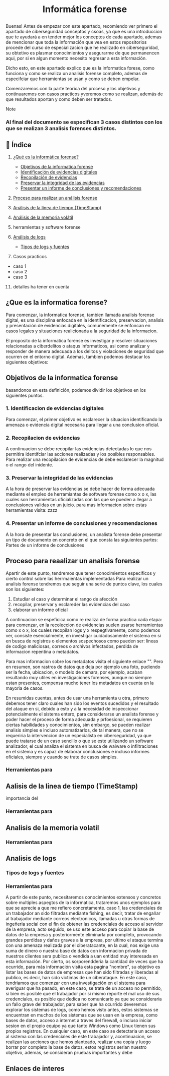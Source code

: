 # <p align="center">Informática forense</p>
Buenas! Antes de empezar con este apartado, recomiendo ver primero el apartado de ciberseguridad conceptos y csoas, ya que es una introduccion que te ayudará a en tender mejor los conceptos de cada apartado, ademas de mencionar que toda la información que vea en estos repositorios procede del curso de especializacion que he realizado en ciberseguridad, su obtetivo es plasmar conocimientos y asegurarme de que permanencen aqui, por si en algun momento necesito regresar a esta información.

Dicho esto, en este apartado explico que es la informatica forese, como funciona y como se realiza un analisis forense completo, ademas de especifciar que herramientas se usan y como se deben empelar.

Comenzaremos con la parte teorica del proceso y los objetivos y continuaremos con casos practicos yveremos como se realizan, además de que resultados aportan y como deben ser tratados.
> [!NOTE]
> <h3>Al final del documento se especifican 3 casos distintos con los que se realizan 3 analisis forenses distintos.</h3>

## 📑 Índice

1. [¿Qué es la informática forense?](#que-es-la-informatica-forense)
   
   - [Objetivos de la informatica forense](#Objetivos-de-la-informatica-forense)
   - [Identificación de evidencias digitales](#identificacion-de-evidencias-digitales)
   - [Recopilación de evidencias](#recopilacion-de-evidencias)
   - [Preservar la integridad de las evidencias](#preservar-la-integridad-de-las-evidencias)
   - [Presentar un informe de conclusiones y recomendaciones](#presentar-un-informe-de-conclusiones-y-recomendaciones)
     
3. [Proceso para realizar un análisis forense](#proceso-para-reaalizar-un-analisis-forense)
   
5. [Análisis de la línea de tiempo (TimeStamp)](#aalisis-de-la-linea-de-tiempo-timestamp)
   
7. [Análisis de la memoria volátil](#analisis-de-la-memoria-volatil)

8. herramientas y software forense
9. [Análisis de logs](#analisis-de-logs)
   - [Tipos de logs y fuentes](#tipos-de-logs-y-fuentes)
10. Casos practicos
   - caso 1 
   - caso 2 
   - caso 3 
11. detalles ha tener en cuenta

## ¿Que es la informatica forense?
Para comenzar, la informatica forense, tambien llamada analisis forense digital, es una disciplina enfocada en la identificacion, preservacion, analisis y presentación de evidencias digitales, comunemente se enfoncan en casos legales y situaciones realicionada a la seguridad de la informacion.

El proposito de la informatica forense es investigar y resolver situaciones relacionadas a ciberdelitos o ataqus informaticos, asi como analizar y responder de manera adecuada a los delitos y violaciones de seguridad que ocurren en el entorno digital.
Ademas, tambien podemos destacar los siguientes objetivos:

## Objetivos de la informatica forense

basandonos en esta definición, podemos dividir los objetivos en los siguientes puntos.
### 1. Identificacion de evidencias digitales
Para comenzar, el primer objetivo es esclarecer la situacion identificando la amenaza o evidencia digital necesaria para llegar a una conclusion oficial.
### 2. Recopilacion de evidencias
A continuacion se debe recopilar las evidencias detectadas lo que nos permitira identifciar las acciones realizadas y los posibles responsables.
Para realizar una recopilacion de evidencias de debe esclarecer la magnitud o el rango del inidente.
### 3. Preservar la integridad de las evidencias
A la hora de preservar las evidencias se debe hacer de forma adecuada mediante el empleo de herramiantas de software forense como x o x, las cuales son herramientas oficializadas con las que se pueden a llegar a conclusiones validas en un juicio.
para mas informacion sobre estas herramientas visita: zzzz
### 4. Presentar un informe de conclusiones y recomendaciones
A la hora de presentar las conclusiones, un analista forense debe presentar un tipo de documento en concreto en el que consta las siguientes partes:
Partes de un informe de conclusiones

## Proceso para reaalizar un analisis forense
Apartir de este punto, tendremos que tener conocimientos especificos y cierto control sobre las herrmaientas implementadas
Para realizar un analisis forense tendremos que seguir una serie de puntos clave, los cuales son los siguientes:
1. Estudiar el caso y determinar el rango de afección
2. recopilar, preservar y esclareder las evidencias del caso
3. elaborar un informe oficial

A continuacion se espeficica como re realiza de forma practica cada etapa:
para comenzar, en la recoleccion de evidencias suelen usarse herramientas como x o x, los cuales recopilan logs y x respegtivamente, como podemos ver, consiste esencialmente, en investigar cuidadosamente el sistema en si en busca de registros o elementos sospechosos como pueden ser: lineas de codigo maliciosas, correos o archivos infectados, perdida de informacion repentina o metadatos.

Para mas informacion sobre los metadatos visita el siguiente enlace "". Pero en resumen, son rastros de datos que deja por ejemplo una foto, pudiendo ser la fecha, ubicacion, o modelo de camara, por ejemplo, acaban resultando muy utiles en investigaciones forenses, aunque no siempre estan presentes, compensa mucho tener los metadatos en cuenta en la mayoria de casos.

En resumidas cuentas, antes de usar una herramienta u otra, primero debemos tener claro cuales han sido los eventos sucedidos y el resultado del ataque en si, debido a esto y a la necesidad de inspeccionar potencialmente el sistema entero, para considerarse un analista forense y poder hacer el proceso de forma adecuada y prfoesional, se requieren ciertas habilidades y conocimientos, sim embargo, se pueden realizar analisis simples e incluso automatizarlos, de tal manera, que no se requeriria la intervencion de un especialista en ciberseguridad, ya que puede tratarse de un caso sencillo o que se este utilizando un software analizador, el cual analiza el sistema en busca de walware o infiltraciones en el sistema y es capaz de elaborar conclusiones e incluso informes oficiales, siempre y cuando se trate de casos simples.
### Herramientas para

## Aalisis de la linea de tiempo (TimeStamp)
importancia del 

### Herramientas para

## Analisis de la memoria volatil

### Herramientas para

## Analisis de logs

### Tipos de logs y fuentes

### Herramientas para


A partir de este punto, necesitaremos conocimientos extensos y concretos sobre multiples aspegtos de la informatica, trataremos unos ejemplos para que se aprecie a que me refiero concretamente.
caso 1, las credenciales de un trabajador an sido filtradas mediante fishing, es decir, tratar de engañar al trabajador mediante correos electronicos, llamadas u otras formas de ingeñeria social con el fin de obtener las credenciales de acceso al servidor de la empresa, acto seguido, se uso este acceso para copiar la base de datos de la empresa y posteriormente eliminarla por completo, provocando grandes perdidas y daños graves a la empresa, por ultimo el ataque termina con una amenaza realizada por el ciberatacante, en la cual, nos exige una suma de dinero o nuestra base de datos con informacion privada de nuestros clientes sera publica o vendida a uan entidad muy interesada en esta información.
Por cierto, os sorporendderia la cantidad de veces que ha ocurrido, para más información visita esta pagina "nombre", su objetivo es listar las bases de datos de empresas que han sido filtradas y liberadas al publico, es decir, han sido victimas de un ciberataque.
En este caso, tendriamos que comenzar con una investigación en el sistema para averiguar que ha pasado, en este caso, se trata de un acceso no permitido, si bien es posible que el trabajador por si mismo reporte el mal uso de sus credenciales, es posible que dedica no comunicarlo ya que se consideraria un fallo grave del trabajador, para saber que ha ocurrido deveremos explorar los sistemas de logs, como hemos visto antes, estos sistemas se encuentran en muchos de los sistemas que se usan en la empresa, como bases de datos, acceso a internet a traves del firewall, o incluso iniciar sesion en el propio equipo ya que tanto Windows como Linux tienen sus propios registros.
En cualquier caso, en este caso se detectaria un acceso al sistema con las credenciales de este trabajador y, acontinuacion, se realizan las acciones que hemos planteado, realizar una copia y luego borrar por completo la base de datos, estos registros serian nuestro objetivo, ademas, se consideran pruebas importantes y debe 
## Enlaces de interes 
